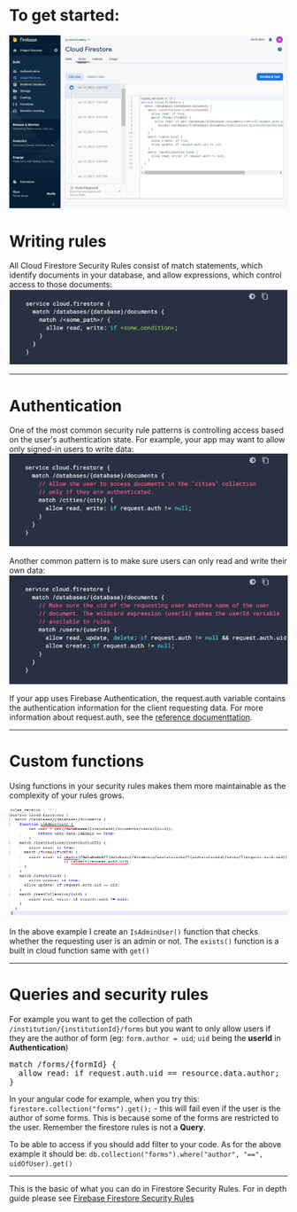 # To get started:
![image.png](/.attachments/image-8f289e0c-d576-48fe-a8a8-14fa0ac85760.png)

# Writing rules
All Cloud Firestore Security Rules consist of match statements, which identify documents in your database, and allow expressions, which control access to those documents:
![image.png](/.attachments/image-fd1141dd-a96b-447c-a8be-1d86f3a8fddd.png)

<hr/>

# Authentication
One of the most common security rule patterns is controlling access based on the user's authentication state. For example, your app may want to allow only signed-in users to write data:
![image.png](/.attachments/image-c3935d7a-69f2-4ba7-814b-e2225b7767b5.png)

Another common pattern is to make sure users can only read and write their own data:
![image.png](/.attachments/image-cbb1c77c-d411-4426-8d3a-56a04e39ae74.png)

If your app uses Firebase Authentication, the request.auth variable contains the authentication information for the client requesting data. For more information about request.auth, see the [reference documenttation](https://firebase.google.com/docs/reference/rules/rules.firestore.Request#auth).

<hr/>

# Custom functions
Using functions in your security rules makes them more maintainable as the complexity of your rules grows.

![image.png](/.attachments/image-7072071a-d7a7-4192-9ba0-f585d845ff5f.png)

In the above example I create an `IsAdminUser()` function that checks whether the requesting user is an admin or not.
The `exists()` function is a built in cloud function same with `get()`
<hr/>

# Queries and security rules
For example you want to get the collection of path `/institution/{institutionId}/forms` but you want to only allow users if they are the author of form (eg: `form.author = uid`; `uid` being the **userId** in **Authentication**)
<pre>
match /forms/{formId} {
  allow read: if request.auth.uid == resource.data.author;
}
</pre>
In your angular code for example, when you try this: 
`firestore.collection("forms").get();` - this will fail even if the user is the author of some forms. This is because some of the forms are restricted to the user. Remember the firestore rules is not a **Query**.

To be able to access if you should add filter to your code. As for the above example it should be: 
`db.collection("forms").where("author", "==", uidOfUser).get()`
<hr/>

This is the basic of what you can do in Firestore Security Rules. For in depth guide please see [Firebase Firestore Security Rules](https://firebase.google.com/docs/firestore/security/get-started)
